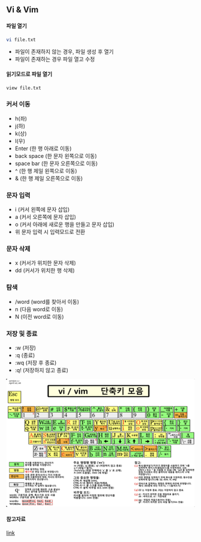 ## Vi & Vim

#### 파일 열기

```sh
vi file.txt
```

- 파일이 존재하지 않는 경우, 파일 생성 후 열기
- 파일이 존재하는 경우 파일 열고 수정

#### 읽기모드로 파일 열기

```sh
view file.txt
```

### 커서 이동

- h(좌)
- j(하)
- k(상)
- l(우)
- Enter (한 행 아래로 이동)
- back space (한 문자 왼쪽으로 이동)
- space bar (한 문자 오른쪽으로 이동)
- ^ (한 행 제일 왼쪽으로 이동)
- & (한 행 제일 오른쪽으로 이동)

### 문자 입력

- i (커서 왼쪽에 문자 삽입)
- a (커서 오른쪽에 문자 삽입)
- o (커서 아래에 새로운 행을 만들고 문자 삽입)
- 위 문자 입력 시 입력모드로 전환

### 문자 삭제

- x (커서가 위치한 문자 삭제)
- dd (커서가 위치한 행 삭제)

### 탐색

- /word (word를 찾아서 이동)
- n (다음 word로 이동)
- N (이전 word로 이동)

### 저장 및 종료

- :w (저장)
- :q (종료)
- :wq (저장 후 종료)
- :q! (저장하지 않고 종료)

![alt text](../image/vim.png)

#### 참고자료

[link](https://danielit.tistory.com/15)
